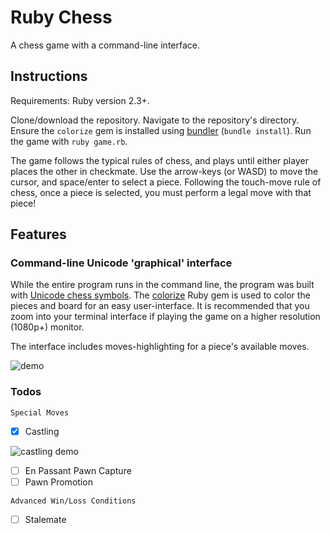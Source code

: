 # Ruby Chess

A chess game with a command-line interface.

## Instructions

Requirements: Ruby version 2.3+.

Clone/download the repository. Navigate to the repository's directory. Ensure the `colorize` gem is installed using [bundler](https://bundler.io/) (`bundle install`). Run the game with `ruby game.rb`.

The game follows the typical rules of chess, and plays until either player places the other in checkmate. Use the arrow-keys (or WASD) to move the cursor, and space/enter to select a piece. Following the touch-move rule of chess, once a piece is selected, you must perform a legal move with that piece!

## Features

### Command-line Unicode 'graphical' interface

While the entire program runs in the command line, the program was built with [Unicode chess symbols](https://en.wikipedia.org/wiki/Chess_symbols_in_Unicode). The [colorize](https://github.com/fazibear/colorize) Ruby gem is used to color the pieces and board for an easy user-interface. It is recommended that you zoom into your terminal interface if playing the game on a higher resolution (1080p+) monitor.

The interface includes moves-highlighting for a piece's available moves.

![demo](https://github.com/etgrieco/ruby-chess/blob/master/docs/demo.gif?raw=true)

### Todos
`Special Moves`
- [x] Castling

![castling demo](https://github.com/etgrieco/ruby-chess/blob/master/docs/castling-demo.gif?raw=true)

- [ ] En Passant Pawn Capture
- [ ] Pawn Promotion

`Advanced Win/Loss Conditions`
- [ ] Stalemate
